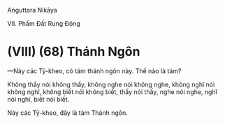 Aṅguttara Nikāya

VII. Phẩm Ðất Rung Ðộng

# (VIII) (68) Thánh Ngôn

—Này các Tỷ-kheo, có tám thánh ngôn này. Thế nào là tám?

Không thấy nói không thấy, không nghe nói không nghe, không nghĩ nói không nghĩ, không biết nói không biết, thấy nói thấy, nghe nói nghe, nghĩ nói nghĩ, biết nói biết.

Này các Tỷ-kheo, đây là tám Thánh ngôn.

